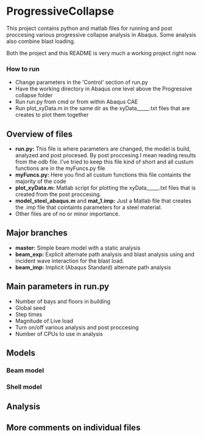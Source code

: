 # ProgressiveCollapse

This project contains python and matlab files for running and post proccesing various progressive collapse analysis in Abaqus.
Some analysis also combine blast loading.

Both the project and this README is very much a working project right now.

### How to run
* Change parameters in the 'Control' section of run.py
* Have the working directory in Abaqus one level above the Progressive collapse folder
* Run run.py from cmd or from within Abaqus CAE
* Run plot_xyData.m in the same dir as the xyData_____.txt files that are creates to plot them together

## Overview of files
* **run.py:** This file is where parameters are changed, the model is build, analyzed and post procesed.
By post proccesing I mean reading results from the odb file.
I've tried to keep this file kind of short and all custum functions are in the myFuncs.py file
* **myFuncs.py:** Here you find all custum functions this file containts the majority of the code
* **plot_xyData.m:** Matlab script for plotting the xyData_____.txt files that is created from the post proccesing. 
* **model_steel_abaqus.m** and **mat_1.imp:** Just a Matlab file that creates the .imp file that cointaints parameters for a steel material.
* Other files are of no or minor importance.

## Major branches
* **master:** Simple beam model with a static analysis
* **beam_exp:** Explicit alternate path analysis and blast analysis using and incident wave interaction for the blast load.
* **beam_imp:** Implicit (Abaqus Standard) alternate path analysis

## Main parameters in run.py
* Number of bays and floors in building
* Global seed
* Step times
* Magnitude of Live load
* Turn on/off various analysis and post proccesing
* Number of CPUs to use in analysis

## Models
### Beam model
### Shell model

## Analysis

## More comments on individual files
